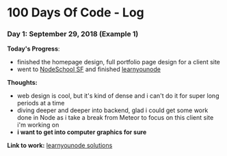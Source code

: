 # 100 Days Of Code - Log

### Day 1: September 29, 2018 (Example 1)

**Today's Progress**:

- finished the homepage design, full portfolio page design for a client site
- went to [NodeSchool SF](https://twitter.com/nodeschoolsf) and finished [learnyounode](https://www.github.com/workshopper/learnyounode)

**Thoughts:**

- web design is cool, but it's kind of dense and i can't do it for super long periods at a time
- diving deeper and deeper into backend, glad i could get some work done in Node as i take a break from Meteor to focus on this client site i'm working on
- **i want to get into computer graphics for sure**

**Link to work:** [learnyounode solutions](https://github.com/radotreyes/learnyounode)
